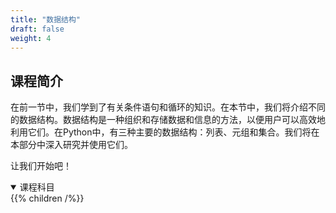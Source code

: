 ```yaml
---
title: "数据结构"
draft: false
weight: 4
---
```


## 课程简介

在前一节中，我们学到了有关条件语句和循环的知识。在本节中，我们将介绍不同的数据结构。数据结构是一种组织和存储数据和信息的方法，以便用户可以高效地利用它们。在Python中，有三种主要的数据结构：列表、元组和集合。我们将在本部分中深入研究并使用它们。

让我们开始吧！ 
<details open>
<summary>课程科目</summary>
{{% children /%}}
</details>